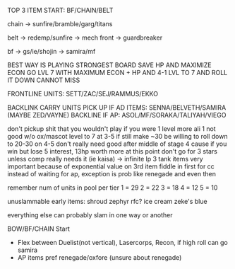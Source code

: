 TOP 3 ITEM START: BF/CHAIN/BELT

chain -> sunfire/bramble/garg/titans

belt -> redemp/sunfire -> mech front
 -> guardbreaker

bf -> gs/ie/shojin -> samira/mf

BEST WAY IS PLAYING STRONGEST BOARD SAVE HP AND MAXIMIZE ECON GO LVL 7 WITH MAXIMUM ECON + HP AND
4-1 LVL TO 7 AND ROLL IT DOWN CANNOT MISS

FRONTLINE UNITS: SETT/ZAC/SEJ/RAMMUS/EKKO

BACKLINK CARRY UNITS PICK UP IF AD ITEMS:
SENNA/BELVETH/SAMIRA (MAYBE ZED/VAYNE)
BACKLINE IF AP:
ASOL/MF/SORAKA/TALIYAH/VIEGO

don't pickup shit that you wouldn't play if you were 1 level more
ali 1 not good w/o ox/mascot
level to 7 at 3-5 if still make ~30
be willing to roll down to 20-30 on 4-5
don't really need good after middle of stage 4 cause if you win but lose 5 interest, 13hp worth more at this point
don't go for 3 stars unless comp really needs it (ie kaisa) -> infinite lp
3 tank items very important because of exponential value on 3rd item
fiddle in first for cc instead of waiting for ap, exception is prob like renegade and even then

remember num of units in pool per tier
1 = 29
2 = 22
3 = 18
4 = 12 
5 = 10

unuslammable early items:
shroud
zephyr
rfc?
ice cream
zeke's
blue

everything else can probably slam in one way or another

BOW/BF/CHAIN Start
- Flex between Duelist(not vertical), Lasercorps, Recon, if high roll can go samira
- AP items pref renegade/oxfore (unsure about renegade)